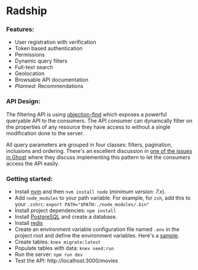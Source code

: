 # Radship

### Features:

- User registration with verification
- Token based authentication
- Permissions
- Dynamic query filters
- Full-text search
- Geolocation
- Browsable API documentation
- *Planned*: Recommendations

### API Design:
The filtering API is using [objection-find](http://github.com/vincit/objection-find) which exposes a powerful queryable API to the consumers. The API consumer can dynamcally filter on the properties of any resource they have access to without a single modification done to the server.

All query parameters are grouped in four classes: filters, pagination, inclusions and ordering. There's an excellent discussion in [one of the issues in Ghost](https://github.com/TryGhost/Ghost/issues/5463) where they discuss implementing this pattern to let the consumers access the API easily.

### Getting started:

 - Install [nvm](https://github.com/creationix/nvm) and then `nvm install node` (*minimum version: 7.x*).
 - Add `node_modules` to your path variable. For example, for `zsh`, add this to your `.zshrc`: `export PATH="$PATH:./node_modules/.bin"`
 - Install project dependencies: `npm install`
 - Install [PostgreSQL](https://www.postgresql.org/download/) and create a database.
 - Install [redis](http://redis.io)
 - Create an environment variable configuration file named `.env` in the project root and define the environment variables. Here's a [sample](https://gist.github.com/afm-sayem/b000849ffa2f38169c73d2c9bb165bc0).
 - Create tables: `knex migrate:latest`
 - Populate tables with data: `knex seed:run`
 - Run the server: `npm run dev`
 - Test the API: http://localhost:3000/movies

